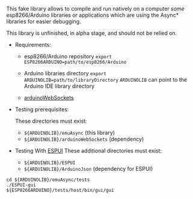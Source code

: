 
This fake library allows to compile and run natively on a computer *some*
esp8266/Arduino libraries or applications which are using the Async*
libraries for easier debugging.

This library is unfinished, in alpha stage, and should not be relied on.

- Requirements:

  - esp8266/Arduino repository
    `export ESP8266ARDUINO=path/to/esp8266/Arduino`

  - Arduino libraries directory
    `export ARDUINOLIB=path/to/libraryDirectory`
    `ARDUINOLIB` can point to the Arduino IDE library directory

  - [arduinoWebSockets](https://github.com/Links2004/arduinoWebSockets)

- Testing prerequisites:

  These directories must exist:
    - `${ARDUINOLIB}/emuAsync` (this library)
    - `${ARDUINOLIB}/arduinoWebSockets` (dependency)

- Testing With [ESPUI](https://github.com/s00500/ESPUI)
  These additional directories must exist:
  - `${ARDUINOLIB}/ESPUI`
  - `${ARDUINOLIB}/ArduinoJson` (dependency for ESPUI)
    
```
cd ${ARDUINOLIB}/emuAsync/tests
./ESPUI-gui
${ESP8266ARDUINO}/tests/host/bin/gui/gui
```
    